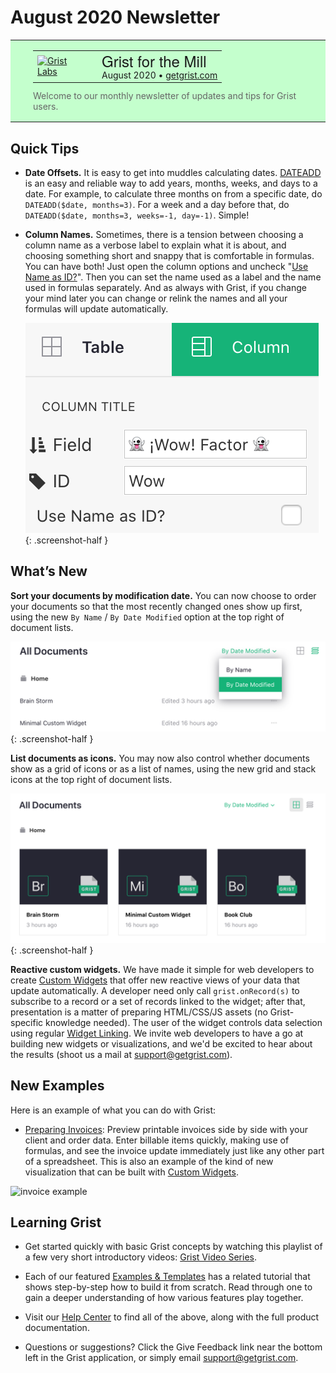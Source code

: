 # August 2020 Newsletter

<style>
  /* restore some poorly overridden defaults */
  .newsletter-header .table {
    background-color: initial;
    border: initial;
  }
  .newsletter-header .table > tbody > tr > td {
    padding: initial;
    border: initial;
    vertical-align: initial;
  }
  .newsletter-header img.header-img {
    padding: initial;
    max-width: initial;
    display: initial;
    padding: initial;
    line-height: initial;
    background-color: initial;
    border: initial;
    border-radius: initial;
    margin: initial;
  }

  /* copy newsletter styles, with a prefix for sufficient specificity */
  .newsletter-header .header {
    border: none;
    padding: 0;
    margin: 0;
  }
  .newsletter-header table > tbody > tr > td.header-image {
    width: 80px;
    padding-right: 16px;
  }
  .newsletter-header table > tbody > tr > td.header-text {
    background-color: #c4ffcd;
    padding: 16px 36px;
  }
  .newsletter-header table.header-top {
    border: none;
    padding: 0;
    margin: 0;
    width: 100%;
  }
  .header-title {
    font-family: Helvetica Neue, Helvetica, Arial, sans-serif;
    font-size: 24px;
    line-height: 28px;
  }
  .header-month {
  }
  .header-welcome {
    margin-top: 12px;
    color: #666666;
  }
</style>
<div class="newsletter-header">
<table class="header" cellpadding="0" cellspacing="0" border="0"><tr>
  <td class="header-text">
    <table class="header-top"><tr>
      <td class="header-image">
        <a href="https://www.getgrist.com">
          <img class="header-img" src="/images/newsletters/grist-labs.png" width="80" height="80" alt="Grist Labs" border="0">
        </a>
      </td>
      <td class="header-top-text">
        <div class="header-title">Grist for the Mill</div>
        <div class="header-month">August 2020
          &#8226; <a href="https://www.getgrist.com/">getgrist.com</a></div>
      </td>
    </tr></table>
    <div class="header-welcome">
      Welcome to our monthly newsletter of updates and tips for Grist users.
    </div>
  </td>
</tr></table>
</div>

## Quick Tips

- **Date Offsets.** It is easy to get into muddles calculating
  dates. [DATEADD](../functions.md#dateadd) is an easy and reliable
  way to add years, months, weeks, and days to a date.  For example,
  to calculate three months on from a specific date, do
  `DATEADD($date, months=3)`. For a week and a day before that, do
  `DATEADD($date, months=3, weeks=-1, day=-1)`. Simple!

- **Column Names.** Sometimes, there is a tension between choosing a
  column name as a verbose label to explain what it is about,
  and choosing something short and snappy that is comfortable in
  formulas.  You can have both! Just open the column options and
  uncheck "[Use Name as ID?](../col-types.md#renaming-columns)".
  Then you can set the name used as a label and the name used in
  formulas separately.  And as always with Grist, if you change your
  mind later you can change or relink the names and all your formulas will
  update automatically.

  <span class="screenshot-large">*![naming columns](../images/newsletters/2020-08/choose-formula-name-separately.png)*</span>
    {: .screenshot-half }

## What’s New


**Sort your documents by modification date.** You can now choose
to order your documents so that the most recently changed ones show up first,
using the new `By Name` / `By Date Modified` option at the top right of document lists.

<span class="screenshot-large">*![hyperlink](../images/newsletters/2020-08/order-by-date-modified.png)*</span>
{: .screenshot-half }

**List documents as icons.** You may now also control whether documents show as
a grid of icons or as a list of names,
using the new grid and stack icons at the top right of document lists.

<span class="screenshot-large">*![hyperlink](../images/newsletters/2020-08/show-as-icon.png)*</span>
{: .screenshot-half }

**Reactive custom widgets.** We have made it simple for web developers to create
[Custom Widgets](../widget-custom.md) that offer new reactive views of your data
that update automatically. A developer need only call `grist.onRecord(s)` to subscribe
to a record or a set of records linked to the widget; after that, presentation is a
matter of preparing HTML/CSS/JS assets (no Grist-specific knowledge needed).
The user of the widget controls data selection using regular
[Widget Linking](../linking-widgets.md).
We invite web developers to have a go at building new widgets or visualizations,
and we'd be excited to hear about the results (shoot us a mail at <support@getgrist.com>).

## New Examples

Here is an example of what you can do with Grist:

- [Preparing Invoices](../examples/2020-08-invoices.md): Preview printable invoices side
  by side with your client and order data.  Enter billable items quickly, making use of formulas,
  and see the invoice update immediately just like any other part of a spreadsheet.
  This is also an example of the kind of new visualization that can be built with
  [Custom Widgets](../widget-custom.md).

![invoice example](/examples/images/2020-08-invoices/final-invoice.png)


## Learning Grist

- Get started quickly with basic Grist concepts by watching this playlist
  of a few very short introductory videos:
  [Grist Video Series](https://www.youtube.com/playlist?list=PL3Q9Tu1JOy_4Mq8JlcjZXEMyJY69kda44).

- Each of our featured [Examples & Templates](https://docs.getgrist.com/p/templates)
  has a related tutorial that shows step-by-step how to build it
  from scratch. Read through one to gain a deeper understanding of how
  various features play together.

- Visit our [Help Center](../index.md) to
  find all of the above, along with the full product documentation.

- Questions or suggestions? Click the
  <span class="app-menu-item"><span class="grist-icon" style="--icon: var(--icon-Feedback)"></span> Give Feedback</span>
  link near the bottom left in the Grist application, or simply email
  <support@getgrist.com>.
